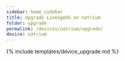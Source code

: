 ```yaml
---
sidebar: home_sidebar
title: Upgrade LineageOS on natrium
folder: upgrade
permalink: /devices/natrium/upgrade/
device: natrium
---
```

{% include templates/device_upgrade.md %}
